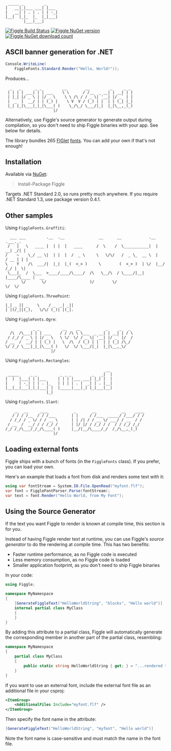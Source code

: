 ```                       
 _____ _         _     
|   __|_|___ ___| |___ 
|   __| | . | . | | -_|
|__|  |_|_  |_  |_|___|
        |___|___|      
```

[![Figgle Build Status](https://ci.appveyor.com/api/projects/status/2vvwieg2ou7pkhst?svg=true)](https://ci.appveyor.com/project/drewnoakes/figgle)
[![Figgle NuGet version](https://img.shields.io/nuget/v/Figgle)](https://www.nuget.org/packages/Figgle/)
[![Figgle NuGet download count](https://img.shields.io/nuget/dt/Figgle)](https://www.nuget.org/packages/Figgle/)

## ASCII banner generation for .NET

```c#
Console.WriteLine(
    FiggleFonts.Standard.Render("Hello, World!"));
```

Produces...

```
  _   _      _ _         __        __         _     _ _
 | | | | ___| | | ___    \ \      / /__  _ __| | __| | |
 | |_| |/ _ \ | |/ _ \    \ \ /\ / / _ \| '__| |/ _` | |
 |  _  |  __/ | | (_) |    \ V  V / (_) | |  | | (_| |_|
 |_| |_|\___|_|_|\___( )    \_/\_/ \___/|_|  |_|\__,_(_)
                     |/
```

Alternatively, use Figgle's source generator to generate output during compilation, so you don't need to ship Figgle binaries with your app. See below for details.

The library bundles 265 [FIGlet](http://www.figlet.org/) [fonts](http://www.jave.de/figlet/fonts.html). You can add your own if that's not enough! 

## Installation

Available via [NuGet](https://www.nuget.org/packages/Figgle/):

>Install-Package Figgle

Targets .NET Standard 2.0, so runs pretty much anywhere. If you require .NET Standard 1.3, use package version 0.4.1.

## Other samples

Using `FiggleFonts.Graffiti`:

```
  ___ ___         .__  .__               __      __            .__       .___._.
 /   |   \   ____ |  | |  |   ____      /  \    /  \___________|  |    __| _/| |
/    ~    \_/ __ \|  | |  |  /  _ \     \   \/\/   /  _ \_  __ \  |   / __ | | |
\    Y    /\  ___/|  |_|  |_(  <_> )     \        (  <_> )  | \/  |__/ /_/ |  \|
 \___|_  /  \___  >____/____/\____/  /\   \__/\  / \____/|__|  |____/\____ |  __
       \/       \/                   )/        \/                         \/  \/
```

Using `FiggleFonts.ThreePoint`:

```
|_| _ || _    \    / _  _| _||
| |(/_||(_),   \/\/ (_)| |(_|.
```

Using `FiggleFonts.Ogre`:

```
            _ _          __    __           _     _   _ 
  /\  /\___| | | ___    / / /\ \ \___  _ __| | __| | / \
 / /_/ / _ \ | |/ _ \   \ \/  \/ / _ \| '__| |/ _` |/  /
/ __  /  __/ | | (_) |   \  /\  / (_) | |  | | (_| /\_/ 
\/ /_/ \___|_|_|\___( )   \/  \/ \___/|_|  |_|\__,_\/   
                    |/                                  
```

Using `FiggleFonts.Rectangles`:

```
                                            __ 
 _____     _ _          _ _ _         _   _|  |
|  |  |___| | |___     | | | |___ ___| |_| |  |
|     | -_| | | . |_   | | | | . |  _| | . |__|
|__|__|___|_|_|___| |  |_____|___|_| |_|___|__|
                  |_|                          
```

Using `FiggleFonts.Slant`:

```
    __  __     ____           _       __           __    ____
   / / / /__  / / /___       | |     / /___  _____/ /___/ / /
  / /_/ / _ \/ / / __ \      | | /| / / __ \/ ___/ / __  / / 
 / __  /  __/ / / /_/ /      | |/ |/ / /_/ / /  / / /_/ /_/  
/_/ /_/\___/_/_/\____( )     |__/|__/\____/_/  /_/\__,_(_)   
                     |/                                      
```

## Loading external fonts

Figgle ships with a bunch of fonts (in the `FiggleFonts` class). If you prefer, you can load your own.

Here's an example that loads a font from disk and renders some text with it:

```c#
using var fontStream = System.IO.File.OpenRead("myfont.flf");
var font = FiggleFontParser.Parse(fontStream);
var text = font.Render("Hello World, from My Font");
```

## Using the Source Generator

If the text you want Figgle to render is known at compile time, this section is for you.

Instead of having Figgle render text at runtime, you can use Figgle's _source generator_ to
do the rendering at compile time. This has two benefits:

- Faster runtime performance, as no Figgle code is executed
- Less memory consumption, as no Figgle code is loaded
- Smaller application footprint, as you don't need to ship Figgle binaries

In your code:

```c#
using Figgle;

namespace MyNamespace
{
    [GenerateFiggleText("HelloWorldString", "blocks", "Hello world")]
    internal partial class MyClass
    {
    }
}
```

By adding this attribute to a partial class, Figgle will automatically generate the corresponding
member in another part of the partial class, resembling:

```c#
namespace MyNamespace
{
    partial class MyClass
    {
        public static string HelloWorldString { get; } = "...rendered text here...";
    }
}
```

If you want to use an external font, include the external font file as an additional file in your csproj:

```xml
<ItemGroup>
    <AdditionalFiles Include="myfont.flf" />
</ItemGroup>
```

Then specify the font name in the attribute:

```c#
[GenerateFiggleText("HelloWorldString", "myfont", "Hello world")]
```

Note the font name is case-sensitive and must match the name in the font file.
